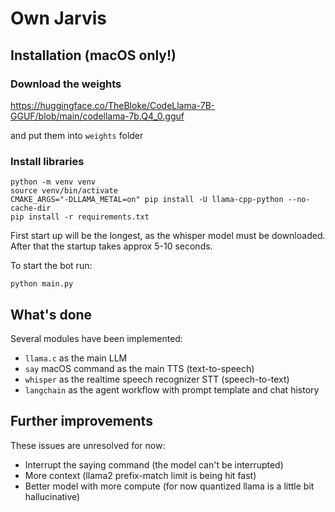 # Own Jarvis

## Installation (macOS only!)

### Download the weights
https://huggingface.co/TheBloke/CodeLlama-7B-GGUF/blob/main/codellama-7b.Q4_0.gguf

and put them into `weights` folder

### Install libraries

```
python -m venv venv
source venv/bin/activate
CMAKE_ARGS="-DLLAMA_METAL=on" pip install -U llama-cpp-python --no-cache-dir
pip install -r requirements.txt
```

First start up will be the longest, as the whisper model must be downloaded. After that the startup takes approx 5-10 seconds.

To start the bot run:

```
python main.py
```

## What's done

Several modules have been implemented:
- `llama.c` as the main LLM
- `say` macOS command as the main TTS (text-to-speech)
- `whisper` as the realtime speech recognizer STT (speech-to-text)
- `langchain` as the agent workflow with prompt template and chat history

## Further improvements

These issues are unresolved for now:
- Interrupt the saying command (the model can't be interrupted)
- More context (llama2 prefix-match limit is being hit fast)
- Better model with more compute (for now quantized llama is a little bit hallucinative)
